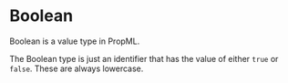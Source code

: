 # Boolean

Boolean is a value type in PropML.

The Boolean type is just an identifier that has the value of either `true` or
`false`. These are always lowercase.
